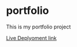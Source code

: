 # portfolio
This is my portfolio project


[Live Deplyoment link](https://portfolio.joezwa44.repl.co/)
